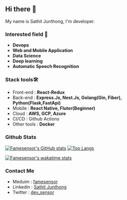 ## Hi there 👋
My name is Sathit Junthong, I'm developer.

### Interested field :dart:
- <b>Devops</b>
- <b>Web and Mobile Application</b>
- <b>Data Science</b>
- <b>Deep learning</b>
- <b>Automatic Speech Recognition</b>

### Stack tools🛠️
- Front-end : <b>React-Redux</b>
- Back-end : <b>Express.Js, Nest.Js, Golang(Gin, Fiber), Python(Flask,FastApi)</b>
- Mobile : <b>React Native, Fluter(Beginner)</b>
- Cloud : <b>AWS, GCP, Azure</b>
- CI/CD : Github Actions
- Other tools : <b>Docker</b>

### Github Stats
[![Famesensor's GitHub stats](https://github-readme-stats.vercel.app/api?username=famesensor&show_icons=true&line_height=20)](https://github.com/anuraghazra/github-readme-stats)
[![Top Langs](https://github-readme-stats.vercel.app/api/top-langs/?username=famesensor&layout=compact&langs_count=6)](https://github.com/anuraghazra/github-readme-stats)

[![Famesensor's wakatime stats](https://github-readme-stats.vercel.app/api/wakatime?username=famesensor&layout=compact)](https://github.com/anuraghazra/github-readme-stats)
### Contact Me
- Meduim : <a href="https://medium.com/@famesensor" target="_blank">famesensor</a>
- Linkedin : <a href="https://www.linkedin.com/in/sathit-junthong-997317205/" target="_blank">Sathit Junthong</a>
- Twitter : <a href="https://twitter.com/dev_sensor" target="_blank">dev_sensor</a>

